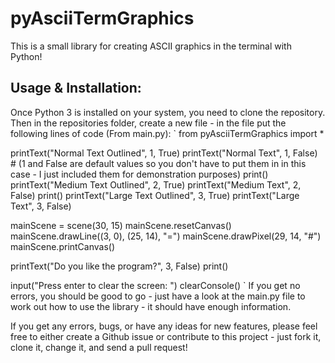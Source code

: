 # pyAsciiTermGraphics
This is a small library for creating ASCII graphics in the terminal with Python!

## Usage & Installation:
Once Python 3 is installed on your system, you need to clone the repository.
Then in the repositories folder, create a new file - in the file put the following lines of code (From main.py):
`
from pyAsciiTermGraphics import *

printText("Normal Text Outlined", 1, True)
printText("Normal Text", 1, False) # (1 and False are default values so you don't have to put them in in this case - I just included them for demonstration purposes)
print()
printText("Medium Text Outlined", 2, True)
printText("Medium Text", 2, False)
print()
printText("Large Text Outlined", 3, True)
printText("Large Text", 3, False)

mainScene = scene(30, 15)
mainScene.resetCanvas()
mainScene.drawLine((3, 0), (25, 14), "=")
mainScene.drawPixel(29, 14, "#")
mainScene.printCanvas()

printText("Do you like the program?", 3, False)
print()

input("Press enter to clear the screen: ")
clearConsole()
`
If you get no errors, you should be good to go - just have a look at the main.py file to work out how to use the library - it should have enough information.

If you get any errors, bugs, or have any ideas for new features, please feel free to either create a Github issue or contribute to this project - just fork it, clone it, change it, and send a pull request!
